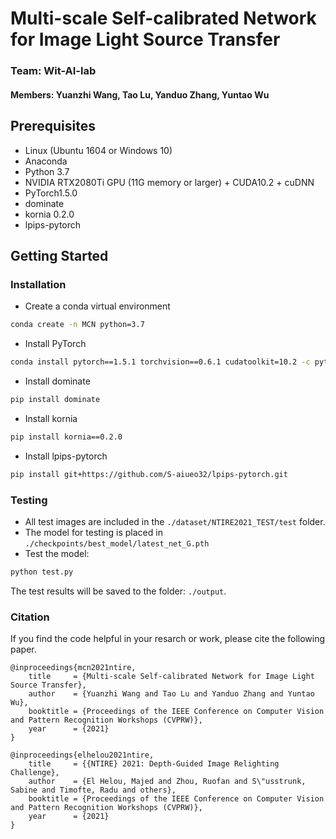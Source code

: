 # Multi-scale Self-calibrated Network for Image Light Source Transfer
### Team: Wit-AI-lab 
#### Members: Yuanzhi Wang, Tao Lu, Yanduo Zhang, Yuntao Wu

## Prerequisites
- Linux (Ubuntu 1604 or Windows 10)
- Anaconda
- Python 3.7
- NVIDIA RTX2080Ti GPU (11G memory or larger) + CUDA10.2 + cuDNN
- PyTorch1.5.0 
- dominate
- kornia 0.2.0
- lpips-pytorch

## Getting Started
### Installation
- Create a conda virtual environment
```bash
conda create -n MCN python=3.7
```
- Install PyTorch
```bash
conda install pytorch==1.5.1 torchvision==0.6.1 cudatoolkit=10.2 -c pytorch
```
- Install dominate
```bash
pip install dominate
```
- Install kornia
```bash
pip install kornia==0.2.0
```
- Install lpips-pytorch
```bash 
pip install git+https://github.com/S-aiueo32/lpips-pytorch.git
```
### Testing
- All test images are included in the `./dataset/NTIRE2021_TEST/test` folder.
- The model for testing is placed in `./checkpoints/best_model/latest_net_G.pth`
- Test the model:
```bash
python test.py
```
The test results will be saved to the folder: `./output`.


### Citation
If you find the code helpful in your resarch or work, please cite the following paper.
```
@inproceedings{mcn2021ntire,
    title     = {Multi-scale Self-calibrated Network for Image Light Source Transfer},
    author    = {Yuanzhi Wang and Tao Lu and Yanduo Zhang and Yuntao Wu},
    booktitle = {Proceedings of the IEEE Conference on Computer Vision and Pattern Recognition Workshops (CVPRW)},
    year      = {2021}
}
```
```
@inproceedings{elhelou2021ntire,
    title     = {{NTIRE} 2021: Depth-Guided Image Relighting Challenge},
    author    = {El Helou, Majed and Zhou, Ruofan and S\"usstrunk, Sabine and Timofte, Radu and others},
    booktitle = {Proceedings of the IEEE Conference on Computer Vision and Pattern Recognition Workshops (CVPRW)},
    year      = {2021}
}
```
